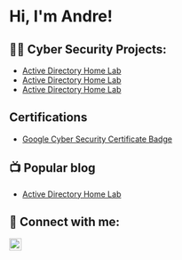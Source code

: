 <h1>Hi, I'm Andre! 

<h2>👨‍💻 Cyber Security Projects:</h2>

  - [Active Directory Home Lab](https://github.com/AndreCyberT/ActiveDirectorylab)
  - [Active Directory Home Lab](https://github.com/AndreCyberT/ActiveDirectorylab)
  - [Active Directory Home Lab](https://github.com/AndreCyberT/ActiveDirectorylab)
    
<h2> Certifications</h2>

- [Google Cyber Security Certificate Badge](https://www.credly.com/badges/f116703c-01df-4889-bdc1-08505a633f08/public_url)

  
<h2>📺 Popular blog</h2>

- [Active Directory Home Lab](https://free-4350952.webador.com)
  

<h2> 🤳 Connect with me:</h2>


[<img align="left" alt="JoshMadakor | LinkedIn" width="22px" src="https://cdn.jsdelivr.net/npm/simple-icons@v3/icons/linkedin.svg" />][linkedin]

[linkedin]: -https://www.linkedin.com/in/andre-rivera-3334a7126/

<!--
**joshmadakor1/joshmadakor1** is a ✨ _special_ ✨ repository because its `README.md` (this file) appears on your GitHub profile.

Here are some ideas to get you started:

- 🔭 I’m currently working on ...
- 🌱 I’m currently learning ...
- 👯 I’m looking to collaborate on ...
- 🤔 I’m looking for help with ...
- 💬 Ask me about ...
- 📫 How to reach me: ...
- 😄 Pronouns: ...
- ⚡ Fun fact: ...
-->
